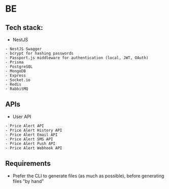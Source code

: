 # BE

## Tech stack:

- NestJS

```undecided
- NestJS Swagger
- bcrypt for hashing passwords
- Passport.js middleware for authentication (local, JWT, OAuth)
- Prisma
- PostgreSQL
- MongoDB
- Express
- Socket.io
- Redis
- RabbitMQ
```

## APIs

- User API

```undecided
- Price Alert API
- Price Alert History API
- Price Alert Email API
- Price Alert SMS API
- Price Alert Push API
- Price Alert Webhook API
```

## Requirements

- Prefer the CLI to generate files (as much as possible), before generating files "by hand"
